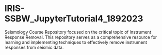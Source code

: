 # IRIS-SSBW_JupyterTutorial4_1892023
Seismology Course Repository focused on the critical topic of Instrument Response Removal. This repository serves as a comprehensive resource for learning and implementing techniques to effectively remove instrument responses from seismic data.
